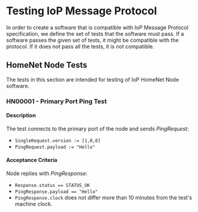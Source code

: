 # Testing IoP Message Protocol

In order to create a software that is compatible with IoP Message Protocol specification, we define the set of tests that the software must pass. If a software passes the given set of tests, it might be compatible with the protocol. If it does not pass all the tests, it is not compatible.

## HomeNet Node Tests

The tests in this section are intended for testing of IoP HomeNet Node software. 

### HN00001 - Primary Port Ping Test

#### Description 

The test connects to the primary port of the node and sends *PingRequest*:

  * `SingleRequest.version := [1,0,0]`
  * `PingRequest.payload := "Hello"`

#### Acceptance Criteria

Node replies with *PingResponse*:
  
  * `Response.status == STATUS_OK`
  * `PingResponse.payload == "Hello"`
  * `PingResponse.clock` does not differ more than 10 minutes from the test's machine clock.
